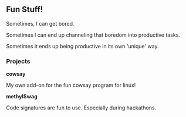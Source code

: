 ## Fun Stuff!

Sometimes, I can get bored.

Sometimes I can end up channeling that boredom into productive tasks.

Sometimes it ends up being productive in its own 'unique' way.



### Projects

**cowsay**

My own add-on for the fun cowsay program for linux!



**methylSwag**

Code signatures are fun to use. Especially during hackathons.